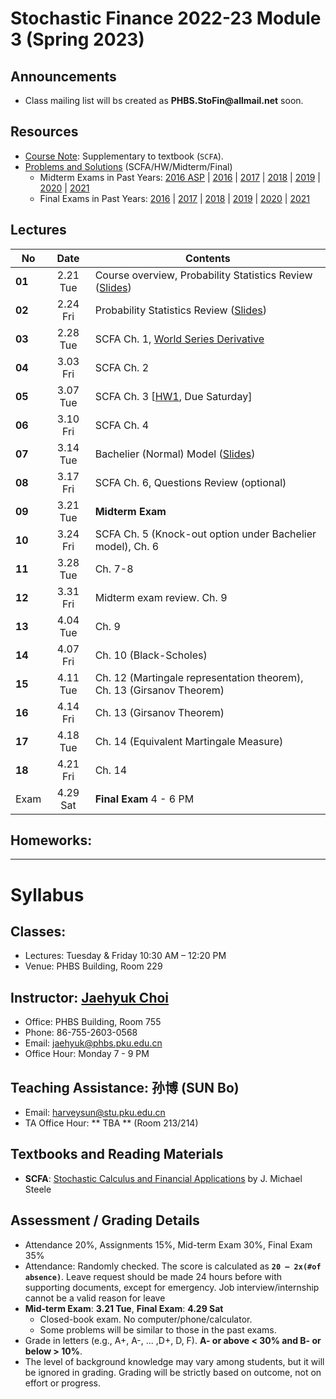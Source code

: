 # Stochastic Finance 2022-23 Module 3 (Spring 2023)

## Announcements
* Class mailing list will bs created as __PHBS.StoFin@allmail.net__ soon.

## Resources
* [Course Note](files/SCFA_Notes.pdf): Supplementary to textbook (`SCFA`).
* [Problems and Solutions](files/SF_Problems.pdf) (SCFA/HW/Midterm/Final)
  * Midterm Exams in Past Years: [2016 ASP](files/ASP2016_Midterm.pdf) | [2016](files/SF2016_Midterm.pdf) | [2017](files/SF2017_Midterm.pdf) | [2018](files/SF2018_Midterm.pdf) | [2019](files/SF2019_Midterm.pdf) | [2020](files/SF2020_Midterm.pdf) | [2021](files/SF2021_Midterm.pdf) 
  * Final Exams in Past Years: [2016](files/SF2016_Final.pdf) | [2017](files/SF2017_Final.pdf) |
[2018](files/SF2018_Final.pdf) | [2019](files/SF2019_Final.pdf) | [2020](files/SF2020_Final.pdf) | [2021](files/SF2021_Final.pdf) 

## Lectures
No | Date | Contents
--- | :---: | ---
__01__ | 2.21 Tue | Course overview, Probability Statistics Review ([Slides](files/Prob_Stat_Review.pdf))
__02__ | 2.24 Fri | Probability Statistics Review ([Slides](files/Prob_Stat_Review.pdf))
__03__ | 2.28 Tue | SCFA Ch. 1, [World Series Derivative](files/World_Series.pdf)
__04__ | 3.03 Fri | SCFA Ch. 2
__05__ | 3.07 Tue | SCFA Ch. 3 [[HW1](files/SF2021_HW_Solution.pdf), Due Saturday]
__06__ | 3.10 Fri | SCFA Ch. 4 
__07__ | 3.14 Tue | Bachelier (Normal) Model ([Slides](files/Bachelier_Model.pdf))
__08__ | 3.17 Fri | SCFA Ch. 6, Questions Review (optional)
__09__ | 3.21 Tue | __Midterm Exam__
__10__ | 3.24 Fri | SCFA Ch. 5 (Knock-out option under Bachelier model), Ch. 6
__11__ | 3.28 Tue | Ch. 7-8
__12__ | 3.31 Fri | Midterm exam review. Ch. 9
__13__ | 4.04 Tue | Ch. 9
__14__ | 4.07 Fri | Ch. 10 (Black-Scholes)
__15__ | 4.11 Tue | Ch. 12 (Martingale representation theorem), Ch. 13 (Girsanov Theorem)
__16__ | 4.14 Fri | Ch. 13 (Girsanov Theorem)
__17__ | 4.18 Tue | Ch. 14 (Equivalent Martingale Measure)
__18__ | 4.21 Fri | Ch. 14
Exam | 4.29 Sat | __Final Exam__ 4 - 6 PM 

## Homeworks: 
<!--
### __Set 1__: __SCFA__ Exercise Problem 1.1 and 1.3 [Due by 3.05 Tues. Submit in class]: [Solution](files/SF2018_HW_Solution.pdf)
### __Set 2__: [HW 2](files/SF2018_HW_Solution.pdf) [Due by 3.16 Tues. Submit in class]
### __Set 3__: __SCFA__ Exercise 6.1, 6.2. [2017 Final Exam](files/SF2017_Final.pdf) Problem 4 (Interest rate and bond price SDE) and one more question: [Solution](files/SF2018_HW_Solution.pdf)
-->

***
# Syllabus

## Classes:
* Lectures: Tuesday & Friday 10:30 AM – 12:20 PM
* Venue: PHBS Building, Room 229

## Instructor: [Jaehyuk Choi](http://www.jaehyukchoi.net/phbs_en)
* Office: PHBS Building, Room 755
* Phone: 86-755-2603-0568
* Email: jaehyuk@phbs.pku.edu.cn
* Office Hour: Monday 7 - 9 PM

## Teaching Assistance: 孙博 (SUN Bo)
* Email: harveysun@stu.pku.edu.cn
* TA Office Hour: ** TBA **  (Room 213/214)

## Textbooks and Reading Materials
* __SCFA__: [Stochastic Calculus and Financial Applications](http://www-stat.wharton.upenn.edu/~steele/StochasticCalculus.html) by J. Michael Steele

## Assessment / Grading Details
* Attendance 20%, Assignments 15%, Mid-term Exam 30%, Final Exam 35%
* Attendance: Randomly checked. The score is calculated as __`20 – 2x(#of absence)`__. Leave request should be made 24 hours before with supporting documents, except for emergency. Job interview/internship cannot be a valid reason for leave
* __Mid-term Exam__: __3.21 Tue__, __Final Exam__: __4.29 Sat__
  * Closed-book exam. No computer/phone/calculator. <!--  with one A4 page cheat sheet -->
  * Some problems will be similar to those in the past exams.
* Grade in letters (e.g., A+, A-, ... ,D+, D, F). __A- or above < 30% and B- or below > 10%__.
* The level of background knowledge may vary among students, but it will be ignored in grading. Grading will be strictly based on outcome, not on effort or progress.
